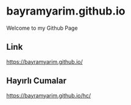 # bayramyarim.github.io
Welcome to my Github Page

## Link
https://bayramyarim.github.io/


## Hayırlı Cumalar

https://bayramyarim.github.io/hc/

